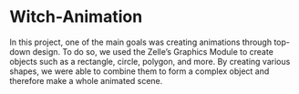 # Witch-Animation
In this project, one of the main goals was creating animations through top-down design. 
To do so, we used the Zelle’s Graphics Module to create objects such as a rectangle, circle, polygon, and more. 
By creating various shapes, we were able to combine them to form a complex object and therefore make a whole animated scene.
